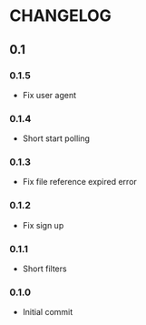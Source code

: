 # CHANGELOG

## 0.1

### 0.1.5

- Fix user agent

### 0.1.4

- Short start polling

### 0.1.3

- Fix file reference expired error

### 0.1.2

- Fix sign up

### 0.1.1

- Short filters

### 0.1.0

- Initial commit
